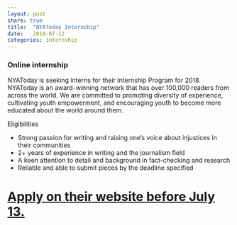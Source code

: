 ```yaml
---
layout: post
share: true
title:  "NYAToday Internship"
date:   2018-07-12
categories: internship
---
```

### Online internship

NYAToday is seeking interns for their Internship Program for 2018. NYAToday is an award-winning network that has over 100,000 readers from across the world. We are committed to promoting diversity of experience, cultivating youth empowerment, and encouraging youth to become more educated about the world around them.

Eligibilities
- Strong passion for writing and raising one’s voice about injustices in their communities
- 2+ years of experience in writing and the journalism field
- A keen attention to detail and background in fact-checking and research
- Reliable and able to submit pieces by the deadline specified

# [Apply on their website before July 13.](https://www.nyatoday.com/jobs)